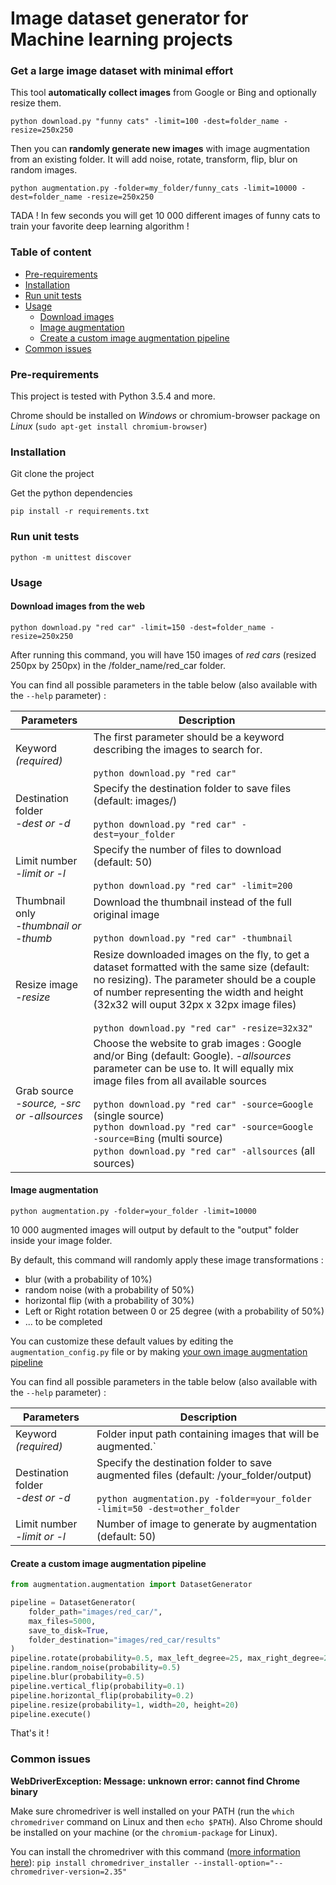 # Image dataset generator for Machine learning projects

### Get a large image dataset with minimal effort

This tool **automatically collect images** from Google or Bing and optionally resize them. 

```
python download.py "funny cats" -limit=100 -dest=folder_name -resize=250x250
```

Then you can **randomly generate new images** with image augmentation from an existing folder. It will add noise, rotate, transform, flip, blur on random images.

```
python augmentation.py -folder=my_folder/funny_cats -limit=10000 -dest=folder_name -resize=250x250
```

TADA ! In few seconds you will get 10 000 different images of funny cats to train your favorite deep learning algorithm !

### Table of content

* [Pre-requirements](#pre-requirements)
* [Installation](#installation)
* [Run unit tests](#run-unit-tests)
* [Usage](#usage)
    * [Download images](#download-images-from-the-web)
    * [Image augmentation](#image-augmentation)
    * [Create a custom image augmentation pipeline](#create-a-custom-image-augmentation-pipeline)
* [Common issues](#common-issues)

### Pre-requirements

This project is tested with Python 3.5.4 and more.

Chrome should be installed on *Windows* or chromium-browser package on *Linux* (`sudo apt-get install chromium-browser`)

### Installation

Git clone the project

Get the python dependencies

```
pip install -r requirements.txt
```

### Run unit tests

```
python -m unittest discover
```

### Usage

#### Download images from the web

```
python download.py "red car" -limit=150 -dest=folder_name -resize=250x250
```
    
After running this command, you will have 150 images of *red cars* (resized 250px by 250px) in the /folder_name/red_car folder. 

You can find all possible parameters in the table below (also available with the `--help` parameter) :

Parameters  | Description
---    | --- 
Keyword *(required)* | The first parameter should be a keyword describing the images to search for. <br><br> `python download.py "red car"`
Destination folder <br>*-dest or -d* | Specify the destination folder to save files (default: images/) <br><br> `python download.py "red car" -dest=your_folder`
Limit number <br>*-limit or -l* | Specify the number of files to download (default: 50) <br><br> `python download.py "red car" -limit=200`
Thumbnail only <br>*-thumbnail or -thumb* | Download the thumbnail instead of the full original image <br><br>   `python download.py "red car" -thumbnail`
Resize image <br>*-resize* | Resize downloaded images on the fly, to get a dataset formatted with the same size (default: no resizing). The parameter should be a couple of number representing the width and height (32x32 will ouput 32px x 32px image files) <br><br>  `python download.py "red car" -resize=32x32"`
Grab source <br>*-source, -src or -allsources* |  Choose the website to grab images : Google and/or Bing (default: Google). *-allsources* parameter can be use to. It will equally mix image files from all available sources <br><br> `python download.py "red car" -source=Google` (single source) <br> `python download.py "red car" -source=Google -source=Bing` (multi source)<br> `python download.py "red car" -allsources` (all sources)

#### Image augmentation

```
python augmentation.py -folder=your_folder -limit=10000
```

10 000 augmented images will output by default to the "output" folder inside your image folder.

By default, this command will randomly apply these image transformations :

- blur (with a probability of 10%)
- random noise (with a probability of 50%)
- horizontal flip (with a probability of 30%)
- Left or Right rotation between 0 or 25 degree (with a probability of 50%)
- ... to be completed

You can customize these default values by editing the `augmentation_config.py` file or by making [your own image augmentation pipeline](#create-a-custom-augmentation-pipeline)

You can find all possible parameters in the table below (also available with the `--help` parameter) :

Parameters  | Description
---    | --- 
Keyword *(required)* | Folder input path containing images that will be augmented.`
Destination folder <br>*-dest or -d* | Specify the destination folder to save augmented files (default: /your_folder/output) <br><br> `python augmentation.py -folder=your_folder -limit=50 -dest=other_folder`
Limit number <br>*-limit or -l* | Number of image to generate by augmentation (default: 50)

#### Create a custom image augmentation pipeline

```python
from augmentation.augmentation import DatasetGenerator

pipeline = DatasetGenerator(
    folder_path="images/red_car/",
    max_files=5000,
    save_to_disk=True,
    folder_destination="images/red_car/results"
)
pipeline.rotate(probability=0.5, max_left_degree=25, max_right_degree=25)
pipeline.random_noise(probability=0.5)
pipeline.blur(probability=0.5)
pipeline.vertical_flip(probability=0.1)
pipeline.horizontal_flip(probability=0.2)
pipeline.resize(probability=1, width=20, height=20)
pipeline.execute()
```

That's it !

### Common issues

**WebDriverException: Message: unknown error: cannot find Chrome binary**

Make sure chromedriver is well installed on your PATH (run the `which chromedriver` command on Linux and then `echo $PATH`). Also Chrome should be installed on your machine (or the `chromium-package` for Linux).

You can install the chromedriver with this command ([more information here](https://pypi.python.org/pypi/chromedriver_installer)):
`pip install chromedriver_installer --install-option="--chromedriver-version=2.35"`
